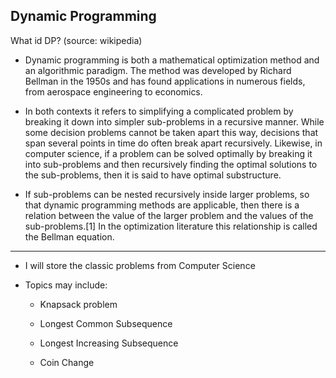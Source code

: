 ## Dynamic Programming  

What id DP?  (source: wikipedia)

* Dynamic programming is both a mathematical optimization method and an algorithmic paradigm. The method was developed by Richard Bellman in the 1950s and has found applications in numerous fields, from aerospace engineering to economics.  

* In both contexts it refers to simplifying a complicated problem by breaking it down into simpler sub-problems in a recursive manner. While some decision problems cannot be taken apart this way, decisions that span several points in time do often break apart recursively. Likewise, in computer science, if a problem can be solved optimally by breaking it into sub-problems and then recursively finding the optimal solutions to the sub-problems, then it is said to have optimal substructure.  

* If sub-problems can be nested recursively inside larger problems, so that dynamic programming methods are applicable, then there is a relation between the value of the larger problem and the values of the sub-problems.[1] In the optimization literature this relationship is called the Bellman equation.

---

- I will store the classic problems from Computer Science

- Topics may include:  
    
    - Knapsack problem  

    - Longest Common Subsequence

    - Longest Increasing Subsequence

    - Coin Change